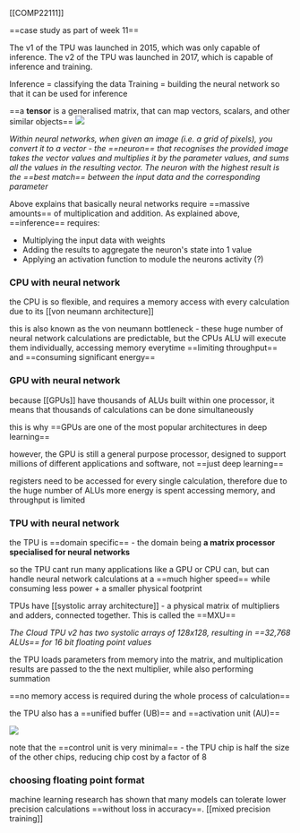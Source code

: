 [[COMP22111]]

==case study as part of week 11==

The v1 of the TPU was launched in 2015, which was only capable of inference. The v2 of the TPU was launched in 2017, which is capable of inference and training.

Inference = classifying the data
Training = building the neural network so that it can be used for inference

==a **tensor** is a generalised matrix, that can map vectors, scalars, and other similar objects==
![](https://i.imgur.com/lVFXocR.png)


*Within neural networks, when given an image (i.e. a grid of pixels), you convert it to a vector - the ==neuron== that recognises the provided image takes the vector values and multiplies it by the parameter values, and sums all the values in the resulting vector. The neuron with the highest result is the ==best match== between the input data and the corresponding parameter*

Above explains that basically neural networks require ==massive amounts== of multiplication and addition. As explained above, ==inference== requires:
- Multiplying the input data with weights
- Adding the results to aggregate the neuron's state into 1 value
- Applying an activation function to module the neurons activity (?)

### CPU with neural network

the CPU is so flexible, and requires a memory access with every calculation due to its [[von neumann architecture]]

this is also known as the von neumann bottleneck - these huge number of neural network calculations are predictable, but the CPUs ALU will execute them individually, accessing memory everytime ==limiting throughput== and ==consuming significant energy==

### GPU with neural network

because [[GPUs]] have thousands of ALUs built within one processor, it means that thousands of calculations can be done simultaneously

this is why ==GPUs are one of the most popular architectures in deep learning==

however, the GPU is still a general purpose processor, designed to support millions of different applications and software, not ==just deep learning==

registers need to be accessed for every single calculation, therefore due to the huge number of ALUs more energy is spent accessing memory, and throughput is limited

### TPU with neural network

the TPU is ==domain specific== - the domain being **a matrix processor specialised for neural networks**

so the TPU cant run many applications like a GPU or CPU can, but can handle neural network calculations at a ==much higher speed== while consuming less power + a smaller physical footprint

TPUs have [[systolic array architecture]] - a physical matrix of multipliers and adders, connected together. This is called the ==MXU==

*The Cloud TPU v2 has two systolic arrays of 128x128, resulting in ==32,768 ALUs== for 16 bit floating point values*

the TPU loads parameters from memory into the matrix, and multiplication results are passed to the the next multiplier, while also performing summation

==no memory access is required during the whole process of calculation==

the TPU also has a ==unified buffer (UB)== and ==activation unit (AU)==

![](https://i.imgur.com/5dmNkD7.png)


note that the ==control unit is very minimal== - the TPU chip is half the size of the other chips, reducing chip cost by a factor of 8

### choosing floating point format

machine learning research has shown that many models can tolerate lower precision calculations ==without loss in accuracy==. [[mixed precision training]]